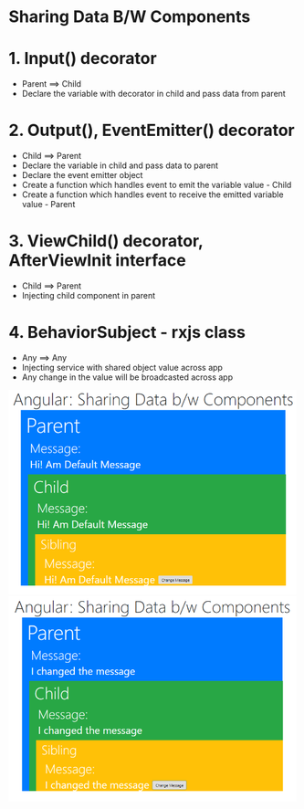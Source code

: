 # Sharing Data B/W Components

# 1. Input() decorator
- Parent ==> Child
- Declare the variable with decorator in child and pass data from parent

# 2. Output(), EventEmitter() decorator
- Child ==> Parent
- Declare the variable in child and pass data to parent
- Declare the event emitter object
- Create a function which handles event to emit the variable value - Child
- Create a function which handles event to receive the emitted variable value - Parent

# 3. ViewChild() decorator, AfterViewInit interface
- Child ==> Parent
- Injecting child component in parent

# 4. BehaviorSubject - rxjs class
- Any ==> Any
- Injecting service with shared object value across app
- Any change in the value will be broadcasted across app

<img src="https://github.com/MohammedDeveloper/ng-share-data-bw-comp/blob/master/demo1.PNG"> <img src="https://github.com/MohammedDeveloper/ng-share-data-bw-comp/blob/master/demo2.PNG">